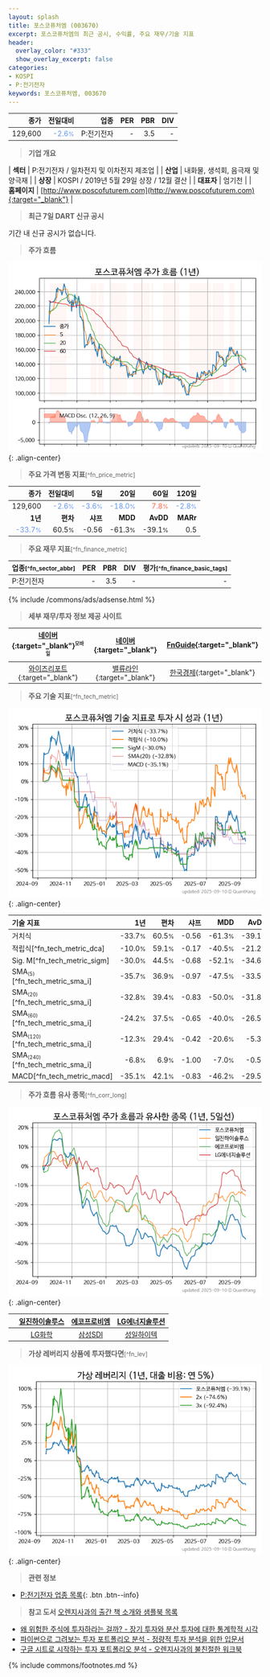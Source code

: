 ```yaml
---
layout: splash
title: 포스코퓨처엠 (003670)
excerpt: 포스코퓨처엠의 최근 공시, 수익률, 주요 재무/기술 지표
header:
  overlay_color: "#333"
  show_overlay_excerpt: false
categories:
- KOSPI
- P:전기전자
keywords: 포스코퓨처엠, 003670
---
```


| **종가** | **전일대비** | **업종** | **PER** | **PBR** | **DIV** |
| -------: | -----------: | -------: | ------: | ------: | ------: |
| 129,600 | <span style="color: cornflowerblue">-2.6<small>%</small></span> | P:전기전자 | - | 3.5 | - |

<!-- more -->


> **기업 개요**<a id="company"></a>

| <span style="white-space:nowrap;">**섹터**</span> | P:전기전자 / 일차전지 및 이차전지 제조업 |
| <span style="white-space:nowrap;">**산업**</span> | 내화물, 생석회, 음극재 및 양극재 |
| <span style="white-space:nowrap;">**상장**</span> | KOSPI / 2019년 5월 29일 상장 / 12월 결산 |
| <span style="white-space:nowrap;">**대표자**</span> | 엄기천 |
| <span style="white-space:nowrap;">**홈페이지**</span> | [http://www.poscofuturem.com](http://www.poscofuturem.com){:target="_blank"} |


> **최근 7일 DART 신규 공시**<a id="dart"></a>

기간 내 신규 공시가 없습니다.


> **주가 흐름**<a id="price"></a>

![003670](/stock/images/003670.png){: .align-center}


> **주요 가격 변동 지표**<small>[^fn_price_metric]</small>

| **종가** | **전일대비** | **5일** | **20일** | **60일** | **120일** |
| -------: | -----------: | ------: | -------: | -------: | --------: |
| 129,600 | <span style="color: cornflowerblue">-2.6<small>%</small></span> | <span style="color: cornflowerblue">-3.6<small>%</small></span> | <span style="color: cornflowerblue">-18.0<small>%</small></span> | <span style="color: tomato">7.8<small>%</small></span> | <span style="color: cornflowerblue">-2.8<small>%</small></span> |
| **1년** | **편차** | **샤프** | **MDD** | **AvDD** | **MARr** |
| <span style="color: cornflowerblue">-33.7<small>%</small></span> | 60.5<small>%</small> | -0.56 | -61.3<small>%</small> | -39.1<small>%</small> | 0.5 |


> **주요 재무 지표**<small>[^fn_finance_metric]</small>

| **업종**<small>[^fn_sector_abbr]</small> | **PER** | **PBR** | **DIV** | **평가**<small>[^fn_finance_basic_tags]</small> |
| :--------------------------------------- | ------: | ------: | ------: | ----------------------------------------------: |
| P:전기전자 | - | 3.5 | - | - |



{% include /commons/ads/adsense.html %}

> **세부 재무/투자 정보 제공 사이트**

| [네이버](https://m.stock.naver.com/domestic/stock/003670/finance/summary){:target="_blank"}<sup><small>모바일</small></sup> | [네이버](https://finance.naver.com/item/coinfo.naver?code=003670){:target="_blank"} | [FnGuide](https://comp.fnguide.com/SVO2/ASP/SVD_Invest.asp?gicode=A003670&MenuYn=Y){:target="_blank"} |
| :---: | :---: | :---: |
| [와이즈리포트](https://comp.wisereport.co.kr/company/c1040001.aspx?cmp_cd=003670){:target="_blank"} | [밸류라인](https://www.valueline.co.kr/finance/summary/003670){:target="_blank"} | [한국경제](https://markets.hankyung.com/stock/003670/financial-summary){:target="_blank"} |


> **주요 기술 지표**<small>[^fn_tech_metric]</small>


![003670](/stock/images/003670_tech.png){: .align-center}

| **기술 지표** | **1년** | **편차** | **샤프** | **MDD** | **AvDD** |
| :------------ | ------: | -----------: | -------: | ------: | -------: |
| 거치식 | -33.7<small>%</small> | 60.5<small>%</small> | -0.56 | -61.3<small>%</small> | -39.1<small>%</small> |
| 적립식[^fn_tech_metric_dca] | -10.0<small>%</small> | 59.1<small>%</small> | -0.17 | -40.5<small>%</small> | -21.2<small>%</small> |
| Sig. M[^fn_tech_metric_sigm] | -30.0<small>%</small> | 44.5<small>%</small> | -0.68 | -52.1<small>%</small> | -34.6<small>%</small> |
| SMA<small><sub>(5)</sub></small>[^fn_tech_metric_sma_i] | -35.7<small>%</small> | 36.9<small>%</small> | -0.97 | -47.5<small>%</small> | -33.5<small>%</small> |
| SMA<small><sub>(20)</sub></small>[^fn_tech_metric_sma_i] | -32.8<small>%</small> | 39.4<small>%</small> | -0.83 | -50.0<small>%</small> | -31.8<small>%</small> |
| SMA<small><sub>(60)</sub></small>[^fn_tech_metric_sma_i] | -24.2<small>%</small> | 37.5<small>%</small> | -0.65 | -40.0<small>%</small> | -26.5<small>%</small> |
| SMA<small><sub>(120)</sub></small>[^fn_tech_metric_sma_i] | -12.3<small>%</small> | 29.4<small>%</small> | -0.42 | -20.6<small>%</small> | -5.3<small>%</small> |
| SMA<small><sub>(240)</sub></small>[^fn_tech_metric_sma_i] | -6.8<small>%</small> | 6.9<small>%</small> | -1.00 | -7.0<small>%</small> | -0.5<small>%</small> |
| MACD[^fn_tech_metric_macd] | -35.1<small>%</small> | 42.1<small>%</small> | -0.83 | -46.2<small>%</small> | -29.5<small>%</small> |


> **주가 흐름 유사 종목**<a id="corr"></a><small>[^fn_corr_long]</small>

![003670](/stock/images/003670_corr.png){: .align-center}

|       | [일진하이솔루스](/271940/) | [에코프로비엠](/247540/) | [LG에너지솔루션](/373220/) |
| :---: | :------------------------------------: | :------------------------------------: | :------------------------------------: |
|       | [LG화학](/051910/) | [삼성SDI](/006400/) | [성일하이텍](/365340/) |


> **가상 레버리지 상품에 투자했다면**<a id="2x"></a><small>[^fn_lev]</small>

![003670](/stock/images/003670_2x.png){: .align-center}


> **관련 정보**

- [P:전기전자 업종 목록](/stats/sector/kospi_업종_전기전자_종목/){: .btn .btn--info}

> **참고 도서** [오렌지사과의 출간 책 소개와 샘플북 목록](https://kongdori.tistory.com/691)

- [왜 위험한 주식에 투자하라는 걸까? - 장기 투자와 분산 투자에 대한 통계학적 시각](https://kongdori.tistory.com/421)
- [파이썬으로 그려보는 투자 포트폴리오 분석  - 정량적 투자 분석을 위한 입문서](https://kongdori.tistory.com/643)
- [구글 시트로 시작하는 투자 포트폴리오 분석 - 오렌지사과의 불친절한 워크북](https://kongdori.tistory.com/449)


{% include commons/footnotes.md %}